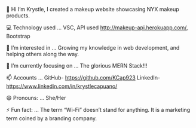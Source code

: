 👋 Hi I’m Krystle, I created a makeup website showcasing NYX makeup products. 

💻 Technology used ... VSC, API used http://makeup-api.herokuapp.com/, Bootstrap

👀 I’m interested in ... Growing my knowledge in web development, and helping others along the way.

🌱 I’m currently focusing on ... The glorious MERN Stack!!!

📫 Accounts ... GitHub- https://github.com/KCap923 LinkedIn- https://www.linkedin.com/in/krystlecapuano/

😄 Pronouns: ... She/Her

⚡ Fun fact: ... The term “Wi-Fi” doesn’t stand for anything. It is a marketing term coined by a branding company.




